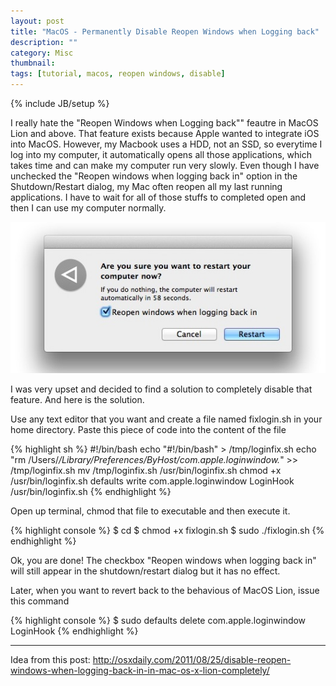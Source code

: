 ```yaml
---
layout: post
title: "MacOS - Permanently Disable Reopen Windows when Logging back"
description: ""
category: Misc
thumbnail: 
tags: [tutorial, macos, reopen windows, disable]
---
```

{% include JB/setup %}

I really hate the "Reopen Windows when Logging back"" feautre in MacOS Lion and
above. That feature exists because Apple wanted to integrate iOS into MacOS.
However, my Macbook uses a HDD, not an SSD, so everytime I log into my computer,
it automatically opens all those applications, which takes time and can make my
computer run very slowly. Even though I have unchecked the "Reopen windows when
logging back in" option in the Shutdown/Restart dialog, my Mac often reopen all
my last running applications. I have to wait for all of those stuffs to
completed open and then I can use my computer normally.

![Restart Dialog](/files/2013-04-03-macos-permanently-disable-reopen-windows-when-logging-back/disable-reopen-windows.jpg)

I was very upset and decided to find a solution to completely disable that
feature. And here is the solution.

Use any text editor that you want and create a file named fixlogin.sh in your
home directory. Paste this piece of code into the content of the file

{% highlight sh %}
#!/bin/bash
echo "#!/bin/bash" > /tmp/loginfix.sh
echo "rm /Users/*/Library/Preferences/ByHost/com.apple.loginwindow.*" >> /tmp/loginfix.sh
mv /tmp/loginfix.sh /usr/bin/loginfix.sh
chmod +x /usr/bin/loginfix.sh
defaults write com.apple.loginwindow LoginHook /usr/bin/loginfix.sh
{% endhighlight %}

Open up terminal, chmod that file to executable and then execute it.

{% highlight console %}
$ cd
$ chmod +x fixlogin.sh
$ sudo ./fixlogin.sh
{% endhighlight %}

Ok, you are done! The checkbox "Reopen windows when logging back in" will still
appear in the shutdown/restart dialog but it has no effect.

Later, when you want to revert back to the behavious of MacOS Lion, issue this
command

{% highlight console %}
$ sudo defaults delete com.apple.loginwindow LoginHook
{% endhighlight %}

----------

Idea from this post: <http://osxdaily.com/2011/08/25/disable-reopen-windows-when-logging-back-in-in-mac-os-x-lion-completely/>
